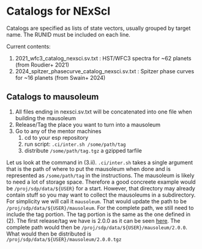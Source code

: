 # Catalogs for NExScI
Catalogs are specified as lists of state vectors, usually grouped by target name.
The RUNID must be included on each line.

Current contents:
1. 2021_wfc3_catalog_nexsci.sv.txt : HST/WFC3 spectra for ~62 planets (from Roudier+ 2021)
2. 2024_spitzer_phasecurve_catalog_nexsci.sv.txt : Spitzer phase curves for ~16 planets (from Swain+ 2024)

## Catalogs to mausoleum
1. All files ending in nexsci.sv.txt will be concatenated into one file when building the mausoleum
2. Release/Tag the place you want to turn into a mausoleum
3. Go to any of the mentor machines
   1. cd to your esp repository
   2. run script: `.ci/inter.sh /some/path/tag`
   3. distribute `/some/path/tag.tgz` a gzipped tarfile
  
Let us look at the command in (3.ii). `.ci/inter.sh` takes a single argument that is the path of where to put the mausoleum when done and is represented as `/some/path/tag` in the instructions. The mausoleum is likely to need a lot of storage space. Therefore a good concreete example would be `/proj/sdp/data/${USER}` for a start. However, that directory may already contain stuff so you may want to collect the mausoleums in a subdirectory. For simplicity we will call it `mausoleum`. That would update the path to be `/proj/sdp/data/${USER}/mausoleum`. For the complete path, we still need to include the tag portion. The tag portion is the same as the one defined in (2). The first release/tag we have is 2.0.0 as it can be seen [here](https://github.com/gbryden/catalogs_for_nexsci/releases). The complete path would then be `/proj/sdp/data/${USER}/mausoleum/2.0.0`. What would then be distributed is `/proj/sdp/data/${USER}/mausoleum/2.0.0.tgz`
